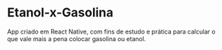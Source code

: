 # Etanol-x-Gasolina
 App criado em React Native, com fins de estudo e prática para calcular o que vale mais a pena colocar gasolina ou etanol.
